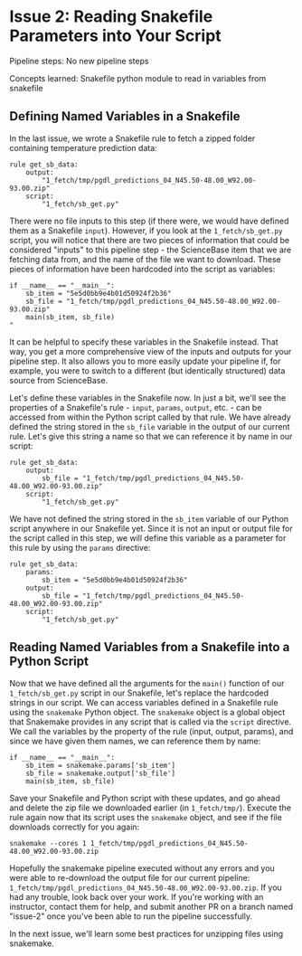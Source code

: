 # Issue 2: Reading Snakefile Parameters into Your Script

Pipeline steps: No new pipeline steps

Concepts learned: Snakefile python module to read in variables from snakefile

## Defining Named Variables in a Snakefile
In the last issue, we wrote a Snakefile rule to fetch a zipped folder containing temperature prediction data:
```
rule get_sb_data:
    output:
        "1_fetch/tmp/pgdl_predictions_04_N45.50-48.00_W92.00-93.00.zip"
    script:
        "1_fetch/sb_get.py"
```

There were no file inputs to this step (if there were, we would have defined them as a Snakefile `input`). However, if you look at the `1_fetch/sb_get.py` script, you will notice that there are two pieces of information that could be considered "inputs" to this pipeline step - the ScienceBase item that we are fetching data from, and the name of the file we want to download. These pieces of information have been hardcoded into the script as variables:
```
if __name__ == "__main__":
    sb_item = "5e5d0bb9e4b01d50924f2b36"
    sb_file = "1_fetch/tmp/pgdl_predictions_04_N45.50-48.00_W92.00-93.00.zip"
    main(sb_item, sb_file)
"
```

It can be helpful to specify these variables in the Snakefile instead. That way, you get a more comprehensive view of the inputs and outputs for your pipeline step. It also allows you to more easily update your pipeline if, for example, you were to switch to a different (but identically structured) data source from ScienceBase.

Let's define these variables in the Snakefile now. In just a bit, we'll see the properties of a Snakefile's rule - `input`, `params`, `output`, etc. - can be accessed from within the Python script called by that rule. We have already defined the string stored in the `sb_file` variable in the output of our current rule. Let's give this string a name so that we can reference it by name in our script:
```
rule get_sb_data:
    output:
        sb_file = "1_fetch/tmp/pgdl_predictions_04_N45.50-48.00_W92.00-93.00.zip"
    script:
        "1_fetch/sb_get.py"
```

We have not defined the string stored in the `sb_item` variable of our Python script anywhere in our Snakefile yet. Since it is not an input or output file for the script called in this step, we will define this variable as a parameter for this rule by using the `params` directive:
```
rule get_sb_data:
    params:
        sb_item = "5e5d0bb9e4b01d50924f2b36"
    output:
        sb_file = "1_fetch/tmp/pgdl_predictions_04_N45.50-48.00_W92.00-93.00.zip"
    script:
        "1_fetch/sb_get.py"
```

## Reading Named Variables from a Snakefile into a Python Script
Now that we have defined all the arguments for the `main()` function of our `1_fetch/sb_get.py` script in our Snakefile, let's replace the hardcoded strings in our script. We can access variables defined in a Snakefile rule using the `snakemake` Python object. The `snakemake` object is a global object that Snakemake provides in any script that is called via the `script` directive. We call the variables by the property of the rule (input, output, params), and since we have given them names, we can reference them by name:
```
if __name__ == "__main__":
    sb_item = snakemake.params['sb_item']
    sb_file = snakemake.output['sb_file']
    main(sb_item, sb_file)
```

Save your Snakefile and Python script with these updates, and go ahead and delete the zip file we downloaded earlier (in `1_fetch/tmp/`). Execute the rule again now that its script uses the `snakemake` object, and see if the file downloads correctly for you again:
```
snakemake --cores 1 1_fetch/tmp/pgdl_predictions_04_N45.50-48.00_W92.00-93.00.zip
```

Hopefully the snakemake pipeline executed without any errors and you were able to re-download the output file for our current pipeline: `1_fetch/tmp/pgdl_predictions_04_N45.50-48.00_W92.00-93.00.zip`. If you had any trouble, look back over your work. If you're working with an instructor, contact them for help, and submit another PR on a branch named "issue-2" once you've been able to run the pipeline successfully.

In the next issue, we'll learn some best practices for unzipping files using snakemake.
